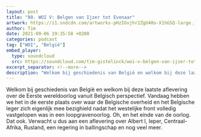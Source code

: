 ```yaml
---
layout: post
title: "80. WOI V: Belgen van Ijzer tot Evenaar"
artwork: https://i1.sndcdn.com/artworks-pHzIGvjhr2ZgU40o-X1hGSQ-large.jpg
author: Tim
date: 2021-09-06 19:35:58 +0200
categories: podcast
tag: ["WOI", "België"]
embed_player:
  type: soundcloud
  src: https://soundcloud.com/tim-gistelinck/woi-v-belgen-van-ijzer-tot-evenaar
excerpt_separator: <!--more-->
description: "Welkom bij geschiedenis van België en welkom bij deze laatste aflevering over de Eerste wereldoorlog vanuit Belgisch perspectief."
---
```

Welkom bij geschiedenis van België en welkom bij deze laatste aflevering over de Eerste wereldoorlog vanuit Belgisch perspectief. Vandaag hebben we het in de eerste plaats over waar de Belgische overheid en het Belgische leger zich eigenlijk mee bezighield nadat het westelijke front volledig vastgelopen was in een loopgravenoorlog. Oh, en het einde van de oorlog. Dat ook. Verwacht u dus aan een aflevering over Albert I, Ieper, Centraal-Afrika, Rusland, een regering in ballingschap en nog veel meer.